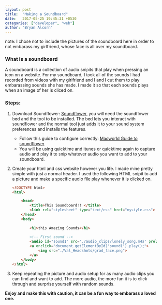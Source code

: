 ```yaml
---
layout: post
title:  "Making a Soundboard"
date:   2017-05-25 19:45:31 +0530
categories: ["developer", "web"]
author: "Bryan Alcorn"
---
```


note: I chose not to include the pictures of the soundboard here in order to not embarass my girlfriend, whose face is all over my soundboard. 

### What is a soundboard

A soundboard is a collection of audio snipits that play when pressing an icon on a website. For my soundboard, I took all of the sounds I had recorded from videos with my girlfriend and I and I cut them to play embarassing sounds she has made. I made it so that each sounds plays when an image of her is cliced on. 

### Steps:

1. Download Soundflower: [Soundflower](https://github.com/mattingalls/Soundflower), you will need the soundflower bed and the tool to be installed. The bed lets you interact with soundflower and the normal tool just adds it to your sound system preferences and installs the features. 

    * Follow this guide to configure correctly: [Macworld Guide to soundflower](http://www.macworld.com/article/1159440/software-graphics/soundflower-capture.html)
    * You will be using quicktime and itunes or quicktime again to capture audio and play it to snip whatever audio you want to add to your soundboard. 

2. Create your html and css website however you life. I made mine pretty simple with just a normal header. I used the following HTML snipit to add a picture and make a specific audio file play whenever it is clicked on. 

    ```html
    <!DOCTYPE html>
    <html>
    
        <head>
            <title>This Soundboard!! </title>
            <link rel="stylesheet" type="text/css" href="mystyle.css">
        </head>
        <body>
        
            <h1>this Amazing Sounds</h1>
        
            <!-- First sound -->
            <audio id="sound1" src='./audio_clips/lonely_song.m4a' preload="auto"></audio>
            <a onclick="document.getElementById('sound1').play();">
                <img src="./Val_Headshots/grad_face.png">
            </a>
        </body>
    </html>
    ```

3. Keep repeating the picture and audio setup for as many audio clips you can find and want to add. The more audio, the more fun it is to click through and surprise yourself with random sounds. 

**Enjoy and make this with caution, it can be a fun way to embarass a loved one.**
